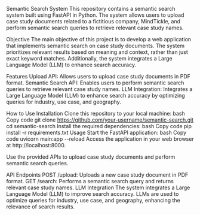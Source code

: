 Semantic Search System
This repository contains a semantic search system built using FastAPI in Python. The system allows users to upload case study documents related to a fictitious company, MindTickle, and perform semantic search queries to retrieve relevant case study names.

Objective
The main objective of this project is to develop a web application that implements semantic search on case study documents. The system prioritizes relevant results based on meaning and context, rather than just exact keyword matches. Additionally, the system integrates a Large Language Model (LLM) to enhance search accuracy.

Features
Upload API: Allows users to upload case study documents in PDF format.
Semantic Search API: Enables users to perform semantic search queries to retrieve relevant case study names.
LLM Integration: Integrates a Large Language Model (LLM) to enhance search accuracy by optimizing queries for industry, use case, and geography.

How to Use
Installation
Clone this repository to your local machine:
bash
Copy code
git clone https://github.com/your-username/semantic-search.git
cd semantic-search
Install the required dependencies:
bash
Copy code
pip install -r requirements.txt
Usage
Start the FastAPI application:
bash
Copy code
uvicorn main:app --reload
Access the application in your web browser at http://localhost:8000.

Use the provided APIs to upload case study documents and perform semantic search queries.

API Endpoints
POST /upload: Uploads a new case study document in PDF format.
GET /search: Performs a semantic search query and returns relevant case study names.
LLM Integration
The system integrates a Large Language Model (LLM) to improve search accuracy. LLMs are used to optimize queries for industry, use case, and geography, enhancing the relevance of search results.

